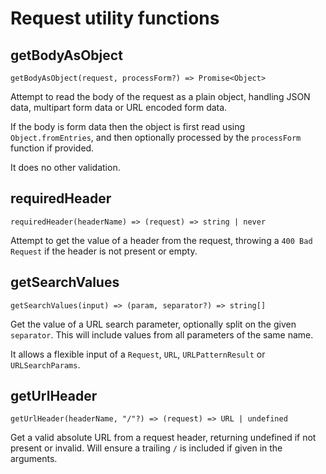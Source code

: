 # Request utility functions

## getBodyAsObject

`getBodyAsObject(request, processForm?) => Promise<Object>`

Attempt to read the body of the request as a plain object, handling JSON data,
multipart form data or URL encoded form data.

If the body is form data then the object is first read using
`Object.fromEntries`, and then optionally processed by the `processForm`
function if provided.

It does no other validation.

## requiredHeader

`requiredHeader(headerName) => (request) => string | never`

Attempt to get the value of a header from the request, throwing a
`400 Bad Request` if the header is not present or empty.

## getSearchValues

`getSearchValues(input) => (param, separator?) => string[]`

Get the value of a URL search parameter, optionally split on the given
`separator`. This will include values from all parameters of the same name.

It allows a flexible input of a `Request`, `URL`, `URLPatternResult` or
`URLSearchParams`.

## getUrlHeader

`getUrlHeader(headerName, "/"?) => (request) => URL | undefined`

Get a valid absolute URL from a request header, returning undefined if not
present or invalid. Will ensure a trailing `/` is included if given in the
arguments.

